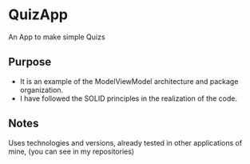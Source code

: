 # QuizApp
An App to make simple Quizs

## Purpose
- It is an example of the ModelViewModel architecture and package organization.
- I have followed the SOLID principles in the realization of the code.

## Notes
Uses technologies and versions, already tested in other applications of mine, (you can see in my repositories)